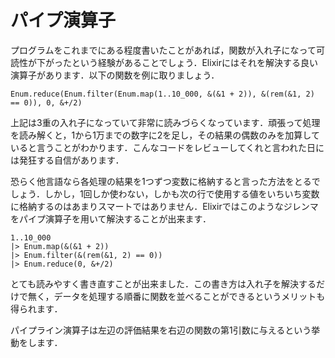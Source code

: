 # パイプ演算子

プログラムをこれまでにある程度書いたことがあれば，関数が入れ子になって可読性が下がったという経験があることでしょう．Elixirにはそれを解決する良い演算子があります．以下の関数を例に取りましょう．

```
Enum.reduce(Enum.filter(Enum.map(1..10_000, &(&1 + 2)), &(rem(&1, 2) == 0)), 0, &+/2)
```

上記は3重の入れ子になっていて非常に読みづらくなっています．頑張って処理を読み解くと，1から1万までの数字に2を足し，その結果の偶数のみを加算していると言うことがわかります．こんなコードをレビューしてくれと言われた日には発狂する自信があります．

恐らく他言語なら各処理の結果を1つずつ変数に格納すると言った方法をとるでしょう．しかし，1回しか使わない，しかも次の行で使用する値をいちいち変数に格納するのはあまりスマートではありません．Elixirではこのようなジレンマをパイプ演算子を用いて解決することが出来ます．

```
1..10_000
|> Enum.map(&(&1 + 2))
|> Enum.filter(&(rem(&1, 2) == 0))
|> Enum.reduce(0, &+/2)
```

とても読みやすく書き直すことが出来ました．この書き方は入れ子を解決するだけで無く，データを処理する順番に関数を並べることができるというメリットも得られます．

パイプライン演算子は左辺の評価結果を右辺の関数の第1引数に与えるという挙動をします．
